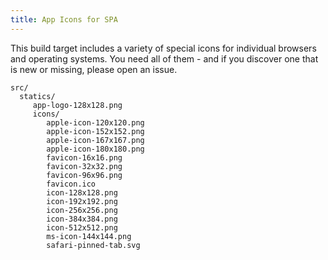 ```yaml
---
title: App Icons for SPA
---
```


This build target includes a variety of special icons for individual browsers and operating systems. You need all of them - and if you discover one that is new or missing, please open an issue.

```text
src/
  statics/
     app-logo-128x128.png
     icons/
        apple-icon-120x120.png  
        apple-icon-152x152.png  
        apple-icon-167x167.png  
        apple-icon-180x180.png  
        favicon-16x16.png       
        favicon-32x32.png       
        favicon-96x96.png       
        favicon.ico             
        icon-128x128.png        
        icon-192x192.png        
        icon-256x256.png        
        icon-384x384.png        
        icon-512x512.png        
        ms-icon-144x144.png
        safari-pinned-tab.svg
```
